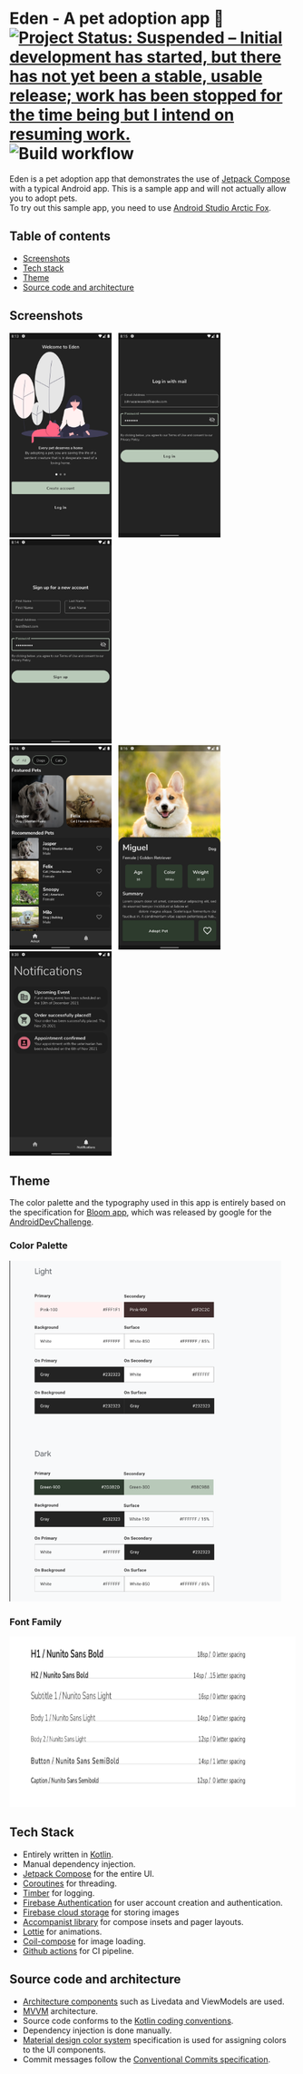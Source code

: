 # Eden - A pet adoption app 🐶 [![Project Status: Suspended – Initial development has started, but there has not yet been a stable, usable release; work has been stopped for the time being but I intend on resuming work.](https://www.repostatus.org/badges/latest/suspended.svg)](https://www.repostatus.org/#suspended) ![Build workflow](https://github.com/t3chkid/Eden/actions/workflows/build.yml/badge.svg)

Eden is a pet adoption app that demonstrates the use of [Jetpack Compose](https://developer.android.com/jetpack/compose?gclid=EAIaIQobChMI15Hjt8u29AIVGpNmAh0-MwGYEAAYASAAEgLQe_D_BwE&gclsrc=aw.ds) with a typical Android app. This is a sample app and will not actually allow you to adopt pets.<br>
To try out this sample app, you need to use [Android Studio Arctic Fox](https://developer.android.com/studio).

## Table of contents
- [Screenshots](#screenshots)
- [Tech stack](#tech-stack)
- [Theme](#theme)
- [Source code and architecture](#source-code-and-architecture)

## Screenshots
<img src = "screenshots/dark-mode/onboarding-dark.png" height = "360" width = "180"> &nbsp; <img src = "screenshots/dark-mode/log-in-dark.png" height = "360" width = "180">&nbsp; <img src = "screenshots/dark-mode/sign-up-dark.png" height = "360" width = "180"> <br>
<img src = "screenshots/dark-mode/adoption-screen-dark.png" height = "360" width = "180"> &nbsp; <img src = "screenshots/dark-mode/pet-detail-screen-dark.png" height = "360" width = "180"> &nbsp; <img src = "screenshots/dark-mode/notifications-screen-dark.png" height = "360" width = "180"> 

## Theme
The color palette and the typography used in this app is entirely based on the specification for [Bloom app](https://github.com/android/android-dev-challenge-compose/blob/assets/Bloom.zip), which was released by google for the [AndroidDevChallenge](https://developer.android.com/events/dev-challenge).

### Color Palette
<img src = "https://github.com/t3chkid/Eden/blob/main/screenshots/Color%20palette.png" height = "600"> 

### Font Family
<img src = "https://github.com/t3chkid/Eden/blob/main/screenshots/Font%20Family.png" height = "300"> 

## Tech Stack
- Entirely written in [Kotlin](https://kotlinlang.org/).
- Manual dependency injection.
- [Jetpack Compose](https://developer.android.com/jetpack/compose) for the entire UI.
- [Coroutines](https://kotlinlang.org/docs/reference/coroutines/coroutines-guide.html) for
  threading.
- [Timber](https://github.com/JakeWharton/timber) for logging.
- [Firebase Authentication](https://firebase.google.com/docs/auth) for user account creation and authentication.
- [Firebase cloud storage](https://firebase.google.com/products/storage?gclid=EAIaIQobChMI0Nvz9M629AIVSyQrCh2FAA0rEAAYASAAEgLryvD_BwE&gclsrc=aw.ds) for storing
images
- [Accompanist library](https://google.github.io/accompanist/) for compose insets and pager layouts.
- [Lottie](https://airbnb.io/lottie/#/README) for animations.
- [Coil-compose](https://coil-kt.github.io/coil/compose/) for image loading.
- [Github actions](https://github.com/features/actions) for CI pipeline.
## Source code and architecture
- [Architecture components](https://developer.android.com/topic/libraries/architecture/) such as Livedata and ViewModels are used.
- [MVVM](https://developer.android.com/jetpack/guide?gclid=EAIaIQobChMI-_GIsejG8QIVzNaWCh0NXQANEAAYASAAEgKZ2fD_BwE&gclsrc=aw.ds)
  architecture.
- Source code conforms to
  the [Kotlin coding conventions](https://kotlinlang.org/docs/coding-conventions.html).
- Dependency injection is done manually.
- [Material design color system](https://material.io/design/color/the-color-system.html#color-usage-and-palettes)
  specification is used for assigning colors to the UI components.
- Commit messages follow the [Conventional Commits specification](https://www.conventionalcommits.org/en/v1.0.0/).
